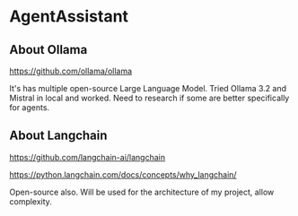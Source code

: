 # AgentAssistant



## About Ollama

https://github.com/ollama/ollama

It's has multiple open-source Large Language Model. Tried Ollama 3.2 and Mistral in local and worked.
Need to research if some are better specifically for agents.

## About Langchain

https://github.com/langchain-ai/langchain

https://python.langchain.com/docs/concepts/why_langchain/

Open-source also. Will be used for the architecture of my project, allow complexity.

